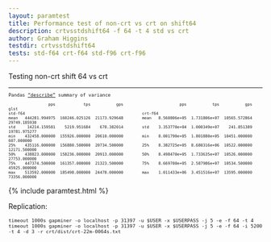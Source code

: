 ```yaml
---
layout: paramtest
title: Performance test of non-crt vs crt on shift64
description: crtvsstdshift64 -f 64 -t 4 std vs crt
author: Graham Higgins
testdir: crtvsstdshift64
tests: std-f64 crt-f64 std-f96 crt-f96
---
```


<div class="ui raised padded container segment">
 <p>Testing non-crt shift 64 vs crt</p>
  <a href="pandasvariancetest"></a>
  <div style="font-family: monospace; font-size:65%">
    <hr>
    <p>Pandas <a href="https://pandas.pydata.org/pandas-docs/stable/reference/api/pandas.DataFrame.describe.html" target="_blank">“describe”</a> summary of variance</p>
    <pre><code class="nohighlight">                 pps            tps           gps                        pps           tps           gps          glst
std-f64                                                  crt-f64
mean   444281.994975  160246.025126  21173.929648        mean   8.560806e+05  1.731806e+07  10565.572864  29749.185930
std     14214.159581    5219.951684    678.382014        std    3.353770e+04  1.000349e+07    241.851389  19781.975277
min    432458.000000  155926.000000  20610.000000        min    8.001790e+05  1.801880e+05  10451.000000    607.000000
25%    435116.000000  156880.500000  20734.500000        25%    8.382725e+05  8.680316e+06  10522.000000  12171.500000
50%    438823.000000  158236.000000  20913.000000        50%    8.498470e+05  1.733635e+07  10526.000000  27753.000000
75%    447374.500000  161357.000000  21323.500000        75%    8.669700e+05  2.587986e+07  10534.500000  45925.000000
max    513592.000000  185498.000000  24478.000000        max    1.011433e+06  3.451516e+07  13595.000000  73356.000000</code></pre>
  </div>
</div>


{% include paramtest.html %}

<div class="ui raised padded container segment">
  <p>Replication: 
  <pre style="font-size: 80%"><code class="bash">timeout 1000s gapminer -o localhost -p 31397 -u $USER -x $USERPASS -j 5 -e -f 64 -t 4
timeout 1000s gapminer -o localhost -p 31397 -u $USER -x $USERPASS -j 5 -e -f 64 -i 5200 -t 4 -d 3 -r crt/dist/crt-22m-0064s.txt</code></pre>
</p>
</div>
